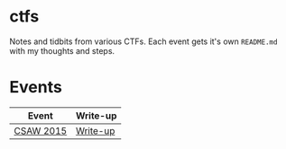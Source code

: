 # ctfs

Notes and tidbits from various CTFs.  Each event gets it's own `README.md` with my thoughts and steps.

# Events

|Event     |Write-up |
|----------|---------|
|[CSAW 2015](https://ctf.isis.poly.edu/)|[Write-up](https://github.com/frankcash/ctfs/blob/master/csaw2015/README.md)|
